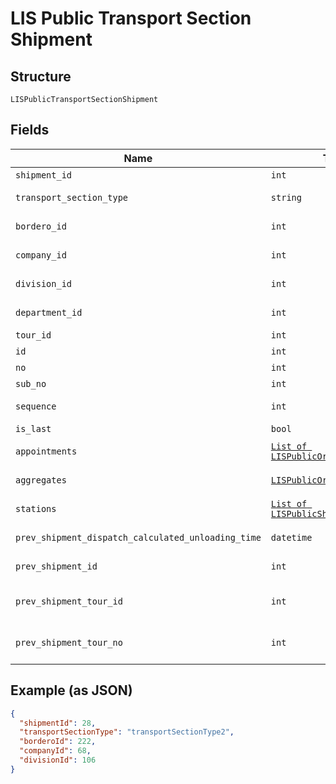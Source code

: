 
# LIS Public Transport Section Shipment

## Structure

`LISPublicTransportSectionShipment`

## Fields

| Name | Type | Tags | Description |
|  --- | --- | --- | --- |
| `shipment_id` | `int` | Optional | The Shipment Id |
| `transport_section_type` | `string` | Optional | Gets or sets the TranportSectionType |
| `bordero_id` | `int` | Optional | Gets or sets the TranportSectionType |
| `company_id` | `int` | Optional | Gets or sets CompanyId. |
| `division_id` | `int` | Optional | Gets or sets DivisionId. |
| `department_id` | `int` | Optional | Gets or sets DepartmentId. |
| `tour_id` | `int` | Optional | Gets or sets TourId. |
| `id` | `int` | Optional | Gets or sets Id. |
| `no` | `int` | Optional | Gets or sets No. |
| `sub_no` | `int` | Optional | Gets or sets SubNo. |
| `sequence` | `int` | Optional | Gets or sets Sequence. |
| `is_last` | `bool` | Optional | Gets or sets IsLast. |
| `appointments` | [`List of LISPublicOrderAppointment`](../../doc/models/lis-public-order-appointment.md) | Optional | Gets or sets Appointments. |
| `aggregates` | [`LISPublicOrderAggregates`](../../doc/models/lis-public-order-aggregates.md) | Optional | The LIS Order aggregates. |
| `stations` | [`List of LISPublicShipmentStation`](../../doc/models/lis-public-shipment-station.md) | Optional | Gets or sets Stations. |
| `prev_shipment_dispatch_calculated_unloading_time` | `datetime` | Optional | Gets or sets the order informations. |
| `prev_shipment_id` | `int` | Optional | Gets or sets the type of the order. |
| `prev_shipment_tour_id` | `int` | Optional | Gets or sets the previous shipment tour no. |
| `prev_shipment_tour_no` | `int` | Optional | Gets or sets the previous shipment tour identifier. |

## Example (as JSON)

```json
{
  "shipmentId": 28,
  "transportSectionType": "transportSectionType2",
  "borderoId": 222,
  "companyId": 68,
  "divisionId": 106
}
```

